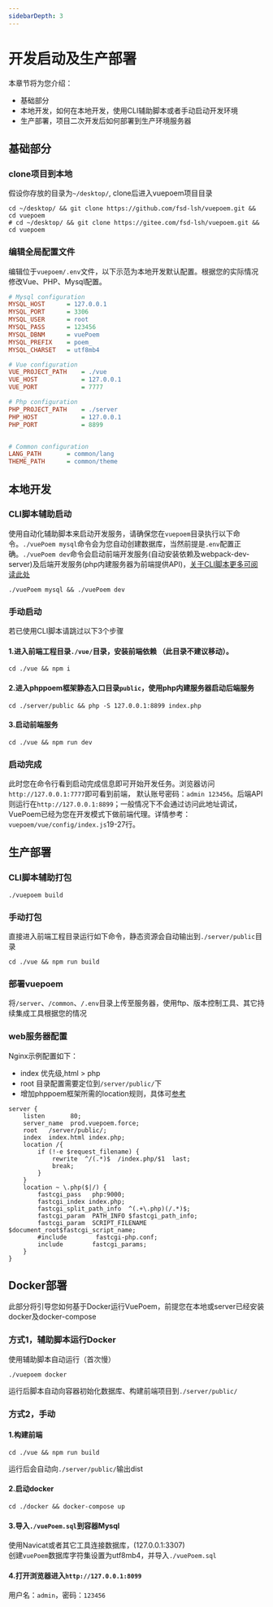 ```yaml
---
sidebarDepth: 3
---
```

# 开发启动及生产部署

本章节将为您介绍：
- 基础部分
- 本地开发，如何在本地开发，使用CLI辅助脚本或者手动启动开发环境
- 生产部署，项目二次开发后如何部署到生产环境服务器

## 基础部分

### clone项目到本地
假设你存放的目录为`~/desktop/`, clone后进入vuepoem项目目录
```shell
cd ~/desktop/ && git clone https://github.com/fsd-lsh/vuepoem.git && cd vuepoem
# cd ~/desktop/ && git clone https://gitee.com/fsd-lsh/vuepoem.git && cd vuepoem
```
### 编辑全局配置文件
编辑位于`vuepoem/.env`文件，以下示范为本地开发默认配置。根据您的实际情况修改Vue、PHP、Mysql配置。
```ini
# Mysql configuration
MYSQL_HOST      = 127.0.0.1
MYSQL_PORT      = 3306
MYSQL_USER      = root
MYSQL_PASS      = 123456
MYSQL_DBNM      = vuePoem
MYSQL_PREFIX    = poem_
MYSQL_CHARSET   = utf8mb4

# Vue configuration
VUE_PROJECT_PATH    = ./vue
VUE_HOST            = 127.0.0.1
VUE_PORT            = 7777

# Php configuration
PHP_PROJECT_PATH    = ./server
PHP_HOST            = 127.0.0.1
PHP_PORT            = 8899


# Common configuration
LANG_PATH       = common/lang
THEME_PATH      = common/theme
```

## 本地开发

### CLI脚本辅助启动
使用自动化辅助脚本来启动开发服务，请确保您在`vuepoem`目录执行以下命令。`./vuePoem mysql`命令会为您自动创建数据库，当然前提是`.env`配置正确。`./vuePoem dev`命令会启动前端开发服务(自动安装依赖及webpack-dev-server)及后端开发服务(php内建服务器为前端提供API)，[关于CLI脚本更多可阅读此处](/doc/cliScript.html#help)
```shell
./vuePoem mysql && ./vuePoem dev
```

### 手动启动
若已使用CLI脚本请跳过以下3个步骤

#### 1.进入前端工程目录`./vue/`目录，安装前端依赖 （此目录不建议移动）。
```shell
cd ./vue && npm i
```
#### 2.进入phppoem框架静态入口目录`public`，使用php内建服务器启动后端服务
```shell
cd ./server/public && php -S 127.0.0.1:8899 index.php
```

#### 3.启动前端服务
```shell
cd ./vue && npm run dev
```

### 启动完成
此时您在命令行看到启动完成信息即可开始开发任务。浏览器访问`http://127.0.0.1:7777`即可看到前端， 默认账号密码：`admin 123456`。后端API则运行在`http://127.0.0.1:8899`；一般情况下不会通过访问此地址调试，VuePoem已经为您在开发模式下做前端代理。详情参考：`vuepoem/vue/config/index.js`19-27行。

## 生产部署

### CLI脚本辅助打包
```shell
./vuepoem build
```

### 手动打包
直接进入前端工程目录运行如下命令，静态资源会自动输出到`./server/public`目录
```shell
cd ./vue && npm run build
```

### 部署vuepoem
将`/server`、`/common`、`/.env`目录上传至服务器，使用ftp、版本控制工具、其它持续集成工具根据您的情况

### web服务器配置
Nginx示例配置如下：
- index 优先级,html > php
- root 目录配置需要定位到`/server/public/`下
- 增加phppoem框架所需的location规则，具体可[参考](https://phppoem.com/docs/3.html)
```Nginx
server {
    listen       80;
    server_name  prod.vuepoem.force;
    root   /server/public/;
    index  index.html index.php;
    location /{
        if (!-e $request_filename) {
            rewrite  ^/(.*)$  /index.php/$1  last;
            break;
        }   
    } 
    location ~ \.php($|/) {
        fastcgi_pass   php:9000;
        fastcgi_index index.php;
        fastcgi_split_path_info  ^(.+\.php)(/.*)$;
        fastcgi_param  PATH_INFO $fastcgi_path_info;
        fastcgi_param  SCRIPT_FILENAME    $document_root$fastcgi_script_name;
        #include        fastcgi-php.conf;
        include        fastcgi_params;
    }
}

```

## Docker部署
此部分将引导您如何基于Docker运行VuePoem，前提您在本地或server已经安装docker及docker-compose

### 方式1，辅助脚本运行Docker
使用辅助脚本自动运行（首次慢）
```shell
./vuepoem docker
```
运行后脚本自动向容器初始化数据库、构建前端项目到`./server/public/`

### 方式2，手动

#### 1.构建前端
```shell
cd ./vue && npm run build
```
运行后会自动向`./server/public/`输出dist

#### 2.启动docker
```shell
cd ./docker && docker-compose up
```

#### 3.导入`./vuePoem.sql`到容器Mysql
使用Navicat或者其它工具连接数据库，(127.0.0.1:3307)  
创建`vuePoem`数据库字符集设置为utf8mb4，并导入`./vuePoem.sql`

#### 4.打开浏览器进入`http://127.0.0.1:8099`
用户名：`admin`，密码：`123456`




